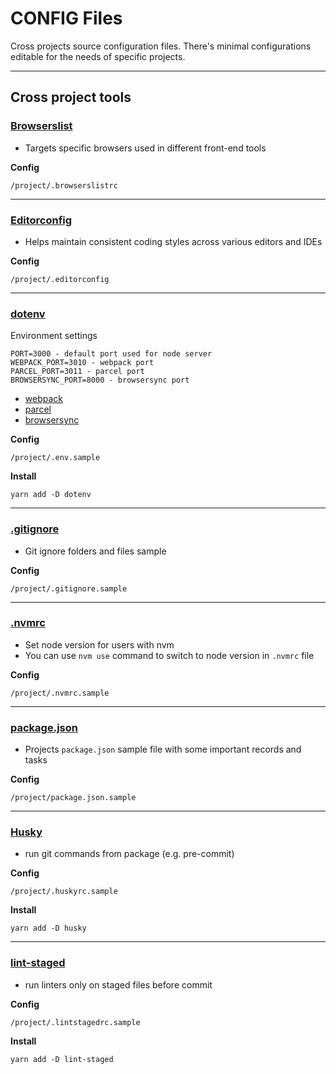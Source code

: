 # CONFIG Files

Cross projects source configuration files.
There's minimal configurations editable for the needs of specific projects.

---

## Cross project tools

### [Browserslist](https://github.com/browserslist/browserslist)

-   Targets specific browsers used in different front-end tools

**Config**

    /project/.browserslistrc

---

### [Editorconfig](https://editorconfig.org/)

-   Helps maintain consistent coding styles across various editors and IDEs

**Config**

    /project/.editorconfig

---

### [dotenv](https://www.npmjs.com/package/dotenv)

Environment settings

    PORT=3000 - default port used for node server
    WEBPACK_PORT=3010 - webpack port
    PARCEL_PORT=3011 - parcel port
    BROWSERSYNC_PORT=8000 - browsersync port

-   [webpack](https://webpack.js.org)
-   [parcel](https://parceljs.org)
-   [browsersync](https://www.browsersync.io)

**Config**

    /project/.env.sample

**Install**

    yarn add -D dotenv

---

### [.gitignore](https://git-scm.com/docs/gitignore)

-   Git ignore folders and files sample

**Config**

    /project/.gitignore.sample

---

### [.nvmrc](https://github.com/nvm-sh/nvm)

-   Set node version for users with nvm
-   You can use `nvm use` command to switch to node version in `.nvmrc` file

**Config**

    /project/.nvmrc.sample

---

### [package.json](https://npm.github.io/using-pkgs-docs/package-json/the-package-json-file.html)

-   Projects `package.json` sample file with some important records and tasks

**Config**

    /project/package.json.sample

---

### [Husky](https://github.com/typicode/husky)

-   run git commands from package (e.g. pre-commit)

**Config**

    /project/.huskyrc.sample

**Install**

    yarn add -D husky

---

### [lint-staged](https://github.com/okonet/lint-staged)

-   run linters only on staged files before commit

**Config**

    /project/.lintstagedrc.sample

**Install**

    yarn add -D lint-staged
